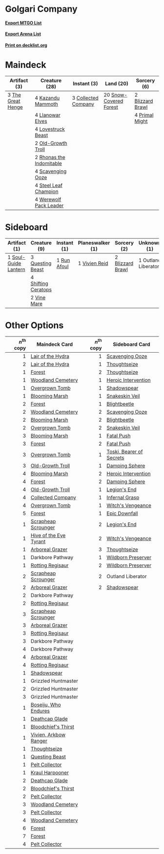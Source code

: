 # Golgari Company

#### [Export MTGO List](../collection/Golgari%20Company/Golgari%20Company.txt)
#### [Export Arena List](../collection/Golgari%20Company/Golgari%20Company_arena.txt)
#### [Print on decklist.org](http://decklist.org/?deckmain=2%09Blizzard%20Brawl%0A3%09Collected%20Company%0A4%09Kazandu%20Mammoth%0A4%09Llanowar%20Elves%0A4%09Lovestruck%20Beast%0A2%09Old-Growth%20Troll%0A4%09Primal%20Might%0A2%09Rhonas%20the%20Indomitable%0A4%09Scavenging%20Ooze%0A20%09Snow-Covered%20Forest%0A4%09Steel%20Leaf%20Champion%0A3%09The%20Great%20Henge%0A4%09Werewolf%20Pack%20Leader&deckside=2%09Blizzard%20Brawl%0A1%09Outland%20Liberator%0A3%09Questing%20Beast%0A1%09Run%20Afoul%0A4%09Shifting%20Ceratops%0A1%09Soul-Guide%20Lantern%0A2%09Vine%20Mare%0A1%09Vivien%20Reid)
# Maindeck

|                                        Artifact (3)                                        |                                           Creature (28)                                           |                                         Instant (3)                                          |                                            Land (20)                                            |                                        Sorcery (6)                                        |
|--------------------------------------------------------------------------------------------|---------------------------------------------------------------------------------------------------|----------------------------------------------------------------------------------------------|-------------------------------------------------------------------------------------------------|-------------------------------------------------------------------------------------------|
|3 [The Great Henge](http://gatherer.wizards.com/Pages/Card/Details.aspx?multiverseid=473123)|4 [Kazandu Mammoth](http://gatherer.wizards.com/Pages/Card/Details.aspx?multiverseid=491835)       |3 [Collected Company](http://gatherer.wizards.com/Pages/Card/Details.aspx?multiverseid=394519)|20 [Snow-Covered Forest](http://gatherer.wizards.com/Pages/Card/Details.aspx?multiverseid=121192)|2 [Blizzard Brawl](http://gatherer.wizards.com/Pages/Card/Details.aspx?multiverseid=503775)|
|                                                                                            |4 [Llanowar Elves](http://gatherer.wizards.com/Pages/Card/Details.aspx?multiverseid=129626)        |                                                                                              |                                                                                                 |4 [Primal Might](http://gatherer.wizards.com/Pages/Card/Details.aspx?multiverseid=485520)  |
|                                                                                            |4 [Lovestruck Beast](http://gatherer.wizards.com/Pages/Card/Details.aspx?multiverseid=473127)      |                                                                                              |                                                                                                 |                                                                                           |
|                                                                                            |2 [Old-Growth Troll](http://gatherer.wizards.com/Pages/Card/Details.aspx?multiverseid=503801)      |                                                                                              |                                                                                                 |                                                                                           |
|                                                                                            |2 [Rhonas the Indomitable](http://gatherer.wizards.com/Pages/Card/Details.aspx?multiverseid=426884)|                                                                                              |                                                                                                 |                                                                                           |
|                                                                                            |4 [Scavenging Ooze](http://gatherer.wizards.com/Pages/Card/Details.aspx?multiverseid=420783)       |                                                                                              |                                                                                                 |                                                                                           |
|                                                                                            |4 [Steel Leaf Champion](http://gatherer.wizards.com/Pages/Card/Details.aspx?multiverseid=443070)   |                                                                                              |                                                                                                 |                                                                                           |
|                                                                                            |4 [Werewolf Pack Leader](http://gatherer.wizards.com/Pages/Card/Details.aspx?multiverseid=527498)  |                                                                                              |                                                                                                 |                                                                                           |


# Sideboard

|                                         Artifact (1)                                          |                                         Creature (9)                                         |                                     Instant (1)                                      |                                    Planeswalker (1)                                    |                                        Sorcery (2)                                        |    Unknown (1)    |
|-----------------------------------------------------------------------------------------------|----------------------------------------------------------------------------------------------|--------------------------------------------------------------------------------------|----------------------------------------------------------------------------------------|-------------------------------------------------------------------------------------------|-------------------|
|1 [Soul-Guide Lantern](http://gatherer.wizards.com/Pages/Card/Details.aspx?multiverseid=476488)|3 [Questing Beast](http://gatherer.wizards.com/Pages/Card/Details.aspx?multiverseid=473133)   |1 [Run Afoul](http://gatherer.wizards.com/Pages/Card/Details.aspx?multiverseid=485524)|1 [Vivien Reid](http://gatherer.wizards.com/Pages/Card/Details.aspx?multiverseid=447344)|2 [Blizzard Brawl](http://gatherer.wizards.com/Pages/Card/Details.aspx?multiverseid=503775)|1 Outland Liberator|
|                                                                                               |4 [Shifting Ceratops](http://gatherer.wizards.com/Pages/Card/Details.aspx?multiverseid=466948)|                                                                                      |                                                                                        |                                                                                           |                   |
|                                                                                               |2 [Vine Mare](http://gatherer.wizards.com/Pages/Card/Details.aspx?multiverseid=447343)        |                                                                                      |                                                                                        |                                                                                           |                   |


# Other Options

|*n*<sup>th</sup> copy|                                          Maindeck Card                                          |*n*<sup>th</sup> copy|                                          Sideboard Card                                           |
|--------------------:|-------------------------------------------------------------------------------------------------|--------------------:|---------------------------------------------------------------------------------------------------|
|                    1|[Lair of the Hydra](http://gatherer.wizards.com/Pages/Card/Details.aspx?multiverseid=527546)     |                    1|[Scavenging Ooze](http://gatherer.wizards.com/Pages/Card/Details.aspx?multiverseid=420783)         |
|                    2|[Lair of the Hydra](http://gatherer.wizards.com/Pages/Card/Details.aspx?multiverseid=527546)     |                    1|[Thoughtseize](http://gatherer.wizards.com/Pages/Card/Details.aspx?multiverseid=438676)            |
|                    1|[Forest](http://gatherer.wizards.com/Pages/Card/Details.aspx?multiverseid=439860)                |                    2|[Thoughtseize](http://gatherer.wizards.com/Pages/Card/Details.aspx?multiverseid=438676)            |
|                    1|[Woodland Cemetery](http://gatherer.wizards.com/Pages/Card/Details.aspx?multiverseid=443136)     |                    1|[Heroic Intervention](http://gatherer.wizards.com/Pages/Card/Details.aspx?multiverseid=423776)     |
|                    1|[Overgrown Tomb](http://gatherer.wizards.com/Pages/Card/Details.aspx?multiverseid=405103)        |                    1|[Shadowspear](http://gatherer.wizards.com/Pages/Card/Details.aspx?multiverseid=476487)             |
|                    1|[Blooming Marsh](http://gatherer.wizards.com/Pages/Card/Details.aspx?multiverseid=417816)        |                    1|[Snakeskin Veil](http://gatherer.wizards.com/Pages/Card/Details.aspx?multiverseid=503810)          |
|                    2|[Forest](http://gatherer.wizards.com/Pages/Card/Details.aspx?multiverseid=439860)                |                    1|[Blightbeetle](http://gatherer.wizards.com/Pages/Card/Details.aspx?multiverseid=466841)            |
|                    2|[Woodland Cemetery](http://gatherer.wizards.com/Pages/Card/Details.aspx?multiverseid=443136)     |                    2|[Scavenging Ooze](http://gatherer.wizards.com/Pages/Card/Details.aspx?multiverseid=420783)         |
|                    2|[Blooming Marsh](http://gatherer.wizards.com/Pages/Card/Details.aspx?multiverseid=417816)        |                    2|[Blightbeetle](http://gatherer.wizards.com/Pages/Card/Details.aspx?multiverseid=466841)            |
|                    2|[Overgrown Tomb](http://gatherer.wizards.com/Pages/Card/Details.aspx?multiverseid=405103)        |                    2|[Snakeskin Veil](http://gatherer.wizards.com/Pages/Card/Details.aspx?multiverseid=503810)          |
|                    3|[Blooming Marsh](http://gatherer.wizards.com/Pages/Card/Details.aspx?multiverseid=417816)        |                    1|[Fatal Push](http://gatherer.wizards.com/Pages/Card/Details.aspx?multiverseid=423724)              |
|                    3|[Forest](http://gatherer.wizards.com/Pages/Card/Details.aspx?multiverseid=439860)                |                    2|[Fatal Push](http://gatherer.wizards.com/Pages/Card/Details.aspx?multiverseid=423724)              |
|                    3|[Overgrown Tomb](http://gatherer.wizards.com/Pages/Card/Details.aspx?multiverseid=405103)        |                    1|[Toski, Bearer of Secrets](http://gatherer.wizards.com/Pages/Card/Details.aspx?multiverseid=503813)|
|                    3|[Old-Growth Troll](http://gatherer.wizards.com/Pages/Card/Details.aspx?multiverseid=503801)      |                    1|[Damping Sphere](http://gatherer.wizards.com/Pages/Card/Details.aspx?multiverseid=443101)          |
|                    4|[Blooming Marsh](http://gatherer.wizards.com/Pages/Card/Details.aspx?multiverseid=417816)        |                    2|[Heroic Intervention](http://gatherer.wizards.com/Pages/Card/Details.aspx?multiverseid=423776)     |
|                    4|[Forest](http://gatherer.wizards.com/Pages/Card/Details.aspx?multiverseid=439860)                |                    2|[Damping Sphere](http://gatherer.wizards.com/Pages/Card/Details.aspx?multiverseid=443101)          |
|                    4|[Old-Growth Troll](http://gatherer.wizards.com/Pages/Card/Details.aspx?multiverseid=503801)      |                    1|[Legion's End](http://gatherer.wizards.com/Pages/Card/Details.aspx?multiverseid=466860)            |
|                    4|[Collected Company](http://gatherer.wizards.com/Pages/Card/Details.aspx?multiverseid=394519)     |                    1|[Infernal Grasp](http://gatherer.wizards.com/Pages/Card/Details.aspx?multiverseid=534880)          |
|                    4|[Overgrown Tomb](http://gatherer.wizards.com/Pages/Card/Details.aspx?multiverseid=405103)        |                    1|[Witch's Vengeance](http://gatherer.wizards.com/Pages/Card/Details.aspx?multiverseid=473073)       |
|                    5|[Forest](http://gatherer.wizards.com/Pages/Card/Details.aspx?multiverseid=439860)                |                    1|[Epic Downfall](http://gatherer.wizards.com/Pages/Card/Details.aspx?multiverseid=473047)           |
|                    1|[Scrapheap Scrounger](http://gatherer.wizards.com/Pages/Card/Details.aspx?multiverseid=417804)   |                    2|[Legion's End](http://gatherer.wizards.com/Pages/Card/Details.aspx?multiverseid=466860)            |
|                    1|[Hive of the Eye Tyrant](http://gatherer.wizards.com/Pages/Card/Details.aspx?multiverseid=527545)|                    2|[Witch's Vengeance](http://gatherer.wizards.com/Pages/Card/Details.aspx?multiverseid=473073)       |
|                    1|[Arboreal Grazer](http://gatherer.wizards.com/Pages/Card/Details.aspx?multiverseid=461076)       |                    3|[Thoughtseize](http://gatherer.wizards.com/Pages/Card/Details.aspx?multiverseid=438676)            |
|                    1|Darkbore Pathway                                                                                 |                    1|[Wildborn Preserver](http://gatherer.wizards.com/Pages/Card/Details.aspx?multiverseid=473144)      |
|                    1|[Rotting Regisaur](http://gatherer.wizards.com/Pages/Card/Details.aspx?multiverseid=466865)      |                    2|[Wildborn Preserver](http://gatherer.wizards.com/Pages/Card/Details.aspx?multiverseid=473144)      |
|                    2|[Scrapheap Scrounger](http://gatherer.wizards.com/Pages/Card/Details.aspx?multiverseid=417804)   |                    2|Outland Liberator                                                                                  |
|                    2|[Arboreal Grazer](http://gatherer.wizards.com/Pages/Card/Details.aspx?multiverseid=461076)       |                    2|[Shadowspear](http://gatherer.wizards.com/Pages/Card/Details.aspx?multiverseid=476487)             |
|                    2|Darkbore Pathway                                                                                 |                     |                                                                                                   |
|                    2|[Rotting Regisaur](http://gatherer.wizards.com/Pages/Card/Details.aspx?multiverseid=466865)      |                     |                                                                                                   |
|                    3|[Scrapheap Scrounger](http://gatherer.wizards.com/Pages/Card/Details.aspx?multiverseid=417804)   |                     |                                                                                                   |
|                    3|[Arboreal Grazer](http://gatherer.wizards.com/Pages/Card/Details.aspx?multiverseid=461076)       |                     |                                                                                                   |
|                    3|[Rotting Regisaur](http://gatherer.wizards.com/Pages/Card/Details.aspx?multiverseid=466865)      |                     |                                                                                                   |
|                    3|Darkbore Pathway                                                                                 |                     |                                                                                                   |
|                    4|Darkbore Pathway                                                                                 |                     |                                                                                                   |
|                    4|[Arboreal Grazer](http://gatherer.wizards.com/Pages/Card/Details.aspx?multiverseid=461076)       |                     |                                                                                                   |
|                    4|[Rotting Regisaur](http://gatherer.wizards.com/Pages/Card/Details.aspx?multiverseid=466865)      |                     |                                                                                                   |
|                    1|[Shadowspear](http://gatherer.wizards.com/Pages/Card/Details.aspx?multiverseid=476487)           |                     |                                                                                                   |
|                    1|Grizzled Huntmaster                                                                              |                     |                                                                                                   |
|                    2|Grizzled Huntmaster                                                                              |                     |                                                                                                   |
|                    3|Grizzled Huntmaster                                                                              |                     |                                                                                                   |
|                    1|[Boseiju, Who Endures](http://gatherer.wizards.com/Pages/Card/Details.aspx?multiverseid=548579)  |                     |                                                                                                   |
|                    1|[Deathcap Glade](http://gatherer.wizards.com/Pages/Card/Details.aspx?multiverseid=541137)        |                     |                                                                                                   |
|                    1|[Bloodchief's Thirst](http://gatherer.wizards.com/Pages/Card/Details.aspx?multiverseid=491729)   |                     |                                                                                                   |
|                    1|[Vivien, Arkbow Ranger](http://gatherer.wizards.com/Pages/Card/Details.aspx?multiverseid=466953) |                     |                                                                                                   |
|                    1|[Thoughtseize](http://gatherer.wizards.com/Pages/Card/Details.aspx?multiverseid=438676)          |                     |                                                                                                   |
|                    1|[Questing Beast](http://gatherer.wizards.com/Pages/Card/Details.aspx?multiverseid=473133)        |                     |                                                                                                   |
|                    1|[Pelt Collector](http://gatherer.wizards.com/Pages/Card/Details.aspx?multiverseid=452891)        |                     |                                                                                                   |
|                    1|[Kraul Harpooner](http://gatherer.wizards.com/Pages/Card/Details.aspx?multiverseid=452886)       |                     |                                                                                                   |
|                    2|[Deathcap Glade](http://gatherer.wizards.com/Pages/Card/Details.aspx?multiverseid=541137)        |                     |                                                                                                   |
|                    2|[Bloodchief's Thirst](http://gatherer.wizards.com/Pages/Card/Details.aspx?multiverseid=491729)   |                     |                                                                                                   |
|                    2|[Pelt Collector](http://gatherer.wizards.com/Pages/Card/Details.aspx?multiverseid=452891)        |                     |                                                                                                   |
|                    3|[Woodland Cemetery](http://gatherer.wizards.com/Pages/Card/Details.aspx?multiverseid=443136)     |                     |                                                                                                   |
|                    3|[Pelt Collector](http://gatherer.wizards.com/Pages/Card/Details.aspx?multiverseid=452891)        |                     |                                                                                                   |
|                    4|[Woodland Cemetery](http://gatherer.wizards.com/Pages/Card/Details.aspx?multiverseid=443136)     |                     |                                                                                                   |
|                    6|[Forest](http://gatherer.wizards.com/Pages/Card/Details.aspx?multiverseid=439860)                |                     |                                                                                                   |
|                    7|[Forest](http://gatherer.wizards.com/Pages/Card/Details.aspx?multiverseid=439860)                |                     |                                                                                                   |
|                    4|[Pelt Collector](http://gatherer.wizards.com/Pages/Card/Details.aspx?multiverseid=452891)        |                     |                                                                                                   |

